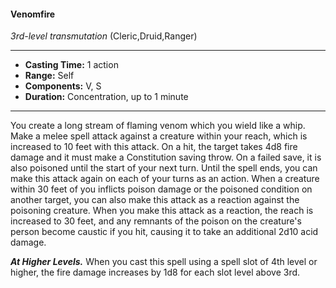 #### Venomfire
*3rd-level transmutation* (Cleric,Druid,Ranger)
___
- **Casting Time:** 1 action
- **Range:** Self
- **Components:** V, S
- **Duration:** Concentration, up to 1 minute
---
You create a long stream of flaming venom which
you wield like a whip. Make a melee spell attack
against a creature within your reach, which is
increased to 10 feet with this attack. On a hit, the
target takes 4d8 fire damage and it must make a
Constitution saving throw. On a failed save, it is
also poisoned until the start of your next turn. Until
the spell ends, you can make this attack again on
each of your turns as an action.
When a creature within 30 feet of you inflicts
poison damage or the poisoned condition on
another target, you can also make this attack as a
reaction against the poisoning creature. When you
make this attack as a reaction, the reach is increased
to 30 feet, and any remnants of the poison on the
creature's person become caustic if you hit, causing
it to take an additional 2d10 acid damage.

***At Higher Levels.*** When you cast this spell using
a spell slot of 4th level or higher, the fire damage
increases by 1d8 for each slot level above 3rd.
